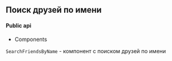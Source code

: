 ## Поиск друзей по имени

#### Public api

- Components

`SearchFriendsByName` - компонент с поиском друзей по имени
